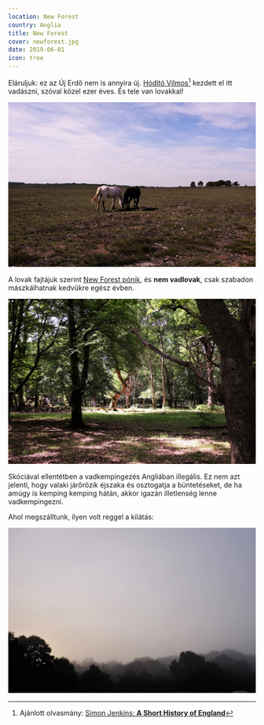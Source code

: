 ```yaml
---
location: New Forest
country: Anglia
title: New Forest
cover: newforest.jpg
date: 2019-06-01
icon: tree
---
```


Eláruljuk: ez az Új Erdő nem is annyira új. [Hódító Vilmos](https://hu.wikipedia.org/wiki/I._Vilmos_angol_kir%C3%A1ly)[^1] kezdett el itt vadászni, szóval közel ezer éves. És tele van lovakkal!

![](../../img/nf.jpg)

A lovak fajtájuk szerint [New Forest pónik](http://www.new-forest-national-park.com/new-forest-pony.html), és __nem vadlovak__, csak szabadon mászkálhatnak kedvükre egész évben.

![](../../img/nf2.jpg)

Skóciával ellentétben a vadkempingezés Angliában illegális. Ez nem azt jelenti, hogy valaki járőrözik éjszaka és osztogatja a büntetéseket, de ha amúgy is kemping kemping hátán, akkor igazán illetlenség lenne vadkempingezni.

Ahol megszálltunk, ilyen volt reggel a kilátás:

![](../../img/nf1.jpg)

[^1]: Ajánlott olvasmány: [Simon Jenkins: __A Short History of England__](https://www.theguardian.com/books/2011/sep/08/short-history-england-simon-jenkins-review)
